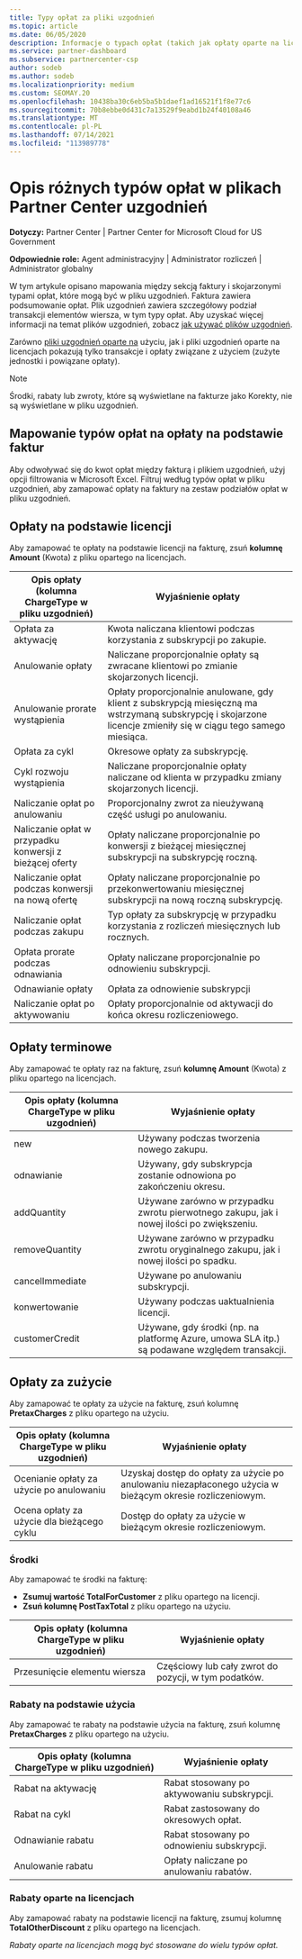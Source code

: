 ```yaml
---
title: Typy opłat za pliki uzgodnień
ms.topic: article
ms.date: 06/05/2020
description: Informacje o typach opłat (takich jak opłaty oparte na licencjach, na podstawie użycia i jeden raz), środki i rabaty w Partner Center uzgadniania.
ms.service: partner-dashboard
ms.subservice: partnercenter-csp
author: sodeb
ms.author: sodeb
ms.localizationpriority: medium
ms.custom: SEOMAY.20
ms.openlocfilehash: 10438ba30c6eb5ba5b1daef1ad16521f1f8e77c6
ms.sourcegitcommit: 70b8ebbe0d431c7a13529f9eabd1b24f40108a46
ms.translationtype: MT
ms.contentlocale: pl-PL
ms.lasthandoff: 07/14/2021
ms.locfileid: "113989778"
---
```

# <a name="understand-the-different-charge-types-in-partner-center-reconciliation-files"></a>Opis różnych typów opłat w plikach Partner Center uzgodnień

**Dotyczy:** Partner Center | Partner Center for Microsoft Cloud for US Government

**Odpowiednie role:** Agent administracyjny | Administrator rozliczeń | Administrator globalny

W tym artykule opisano mapowania między sekcją faktury i skojarzonymi typami opłat, które mogą być w pliku uzgodnień. Faktura zawiera podsumowanie opłat. Plik uzgodnień zawiera szczegółowy podział transakcji elementów wiersza, w tym typy opłat. Aby uzyskać więcej informacji na temat plików uzgodnień, zobacz [jak używać plików uzgodnień](use-the-reconciliation-files.md).

Zarówno [pliki uzgodnień oparte na](usage-based-recon-files.md) użyciu, jak i pliki uzgodnień oparte na licencjach pokazują tylko transakcje i opłaty związane z użyciem (zużyte jednostki i powiązane opłaty). [](license-based-recon-files.md)

> [!NOTE]
> Środki, rabaty lub zwroty, które są  wyświetlane na fakturze jako Korekty, nie są wyświetlane w pliku uzgodnień.

## <a name="map-charge-types-to-invoice-charges"></a>Mapowanie typów opłat na opłaty na podstawie faktur

Aby odwoływać się do kwot opłat między fakturą i plikiem uzgodnień, użyj opcji filtrowania w Microsoft Excel. Filtruj według typów opłat w pliku uzgodnień, aby zamapować opłaty na faktury na zestaw podziałów opłat w pliku uzgodnień.

## <a name="license-based-charges"></a>Opłaty na podstawie licencji

Aby zamapować te opłaty na podstawie licencji na fakturę, zsuń **kolumnę Amount** (Kwota) z pliku opartego na licencjach.

| Opis opłaty (kolumna ChargeType w pliku uzgodnień) | Wyjaśnienie opłaty |
| ------------------------------------------------------------- | ------------------ |
| Opłata za aktywację | Kwota naliczana klientowi podczas korzystania z subskrypcji po zakupie. |
| Anulowanie opłaty | Naliczane proporcjonalnie opłaty są zwracane klientowi po zmianie skojarzonych licencji. |
| Anulowanie prorate wystąpienia | Opłaty proporcjonalnie anulowane, gdy klient z subskrypcją miesięczną ma wstrzymaną subskrypcję i skojarzone licencje zmieniły się w ciągu tego samego miesiąca. |
| Opłata za cykl | Okresowe opłaty za subskrypcję. |
| Cykl rozwoju wystąpienia | Naliczane proporcjonalnie opłaty naliczane od klienta w przypadku zmiany skojarzonych licencji. |
| Naliczanie opłat po anulowaniu | Proporcjonalny zwrot za nieużywaną część usługi po anulowaniu. |
| Naliczanie opłat w przypadku konwersji z bieżącej oferty | Opłaty naliczane proporcjonalnie po konwersji z bieżącej miesięcznej subskrypcji na subskrypcję roczną. |
| Naliczanie opłat podczas konwersji na nową ofertę | Opłaty naliczane proporcjonalnie po przekonwertowaniu miesięcznej subskrypcji na nową roczną subskrypcję. |
| Naliczanie opłat podczas zakupu | Typ opłaty za subskrypcję w przypadku korzystania z rozliczeń miesięcznych lub rocznych. |
| Opłata prorate podczas odnawiania | Opłaty naliczane proporcjonalnie po odnowieniu subskrypcji. |
| Odnawianie opłaty | Opłata za odnowienie subskrypcji |
| Naliczanie opłat po aktywowaniu | Opłaty proporcjonalnie od aktywacji do końca okresu rozliczeniowego. |

## <a name="one-time-charges"></a>Opłaty terminowe

Aby zamapować te opłaty raz na fakturę, zsuń **kolumnę Amount** (Kwota) z pliku opartego na licencjach.

| Opis opłaty (kolumna ChargeType w pliku uzgodnień) | Wyjaśnienie opłaty |
| ------------------------------------------------------------- | ------------------ |
| new | Używany podczas tworzenia nowego zakupu. |
| odnawianie | Używany, gdy subskrypcja zostanie odnowiona po zakończeniu okresu. |
| addQuantity | Używane zarówno w przypadku zwrotu pierwotnego zakupu, jak i nowej ilości po zwiększeniu. |
| removeQuantity | Używane zarówno w przypadku zwrotu oryginalnego zakupu, jak i nowej ilości po spadku. |
| cancelImmediate | Używane po anulowaniu subskrypcji. |
| konwertowanie | Używany podczas uaktualnienia licencji. |
| customerCredit | Używane, gdy środki (np. na platformę Azure, umowa SLA itp.) są podawane względem transakcji. |

## <a name="usage-charges"></a>Opłaty za zużycie

Aby zamapować te opłaty za użycie na fakturę, zsuń kolumnę **PretaxCharges** z pliku opartego na użyciu.

| Opis opłaty (kolumna ChargeType w pliku uzgodnień) | Wyjaśnienie opłaty |
| ------------------------------------------------------------- | ------------------ |
| Ocenianie opłaty za użycie po anulowaniu | Uzyskaj dostęp do opłaty za użycie po anulowaniu niezapłaconego użycia w bieżącym okresie rozliczeniowym. |
| Ocena opłaty za użycie dla bieżącego cyklu | Dostęp do opłaty za użycie w bieżącym okresie rozliczeniowym. |

### <a name="credits"></a>Środki

Aby zamapować te środki na fakturę:

- **Zsumuj wartość TotalForCustomer** z pliku opartego na licencji.
- **Zsuń kolumnę PostTaxTotal** z pliku opartego na użyciu.

| Opis opłaty (kolumna ChargeType w pliku uzgodnień) | Wyjaśnienie opłaty |
| ------------------------------------------------------------- | ------------------ |
| Przesunięcie elementu wiersza | Częściowy lub cały zwrot do pozycji, w tym podatków. |

### <a name="usage-based-discounts"></a>Rabaty na podstawie użycia

Aby zamapować te rabaty na podstawie użycia na fakturę, zsuń kolumnę **PretaxCharges** z pliku opartego na użyciu.

| Opis opłaty (kolumna ChargeType w pliku uzgodnień) | Wyjaśnienie opłaty |
| ------------------------------------------------------------- | ------------------ |
| Rabat na aktywację | Rabat stosowany po aktywowaniu subskrypcji. |
| Rabat na cykl | Rabat zastosowany do okresowych opłat. |
| Odnawianie rabatu | Rabat stosowany po odnowieniu subskrypcji. |
| Anulowanie rabatu | Opłaty naliczane po anulowaniu rabatów. |

### <a name="license-based-discounts"></a>Rabaty oparte na licencjach

Aby zamapować rabaty na podstawie licencji na fakturę, zsumuj kolumnę **TotalOtherDiscount** z pliku opartego na licencjach.

*Rabaty oparte na licencjach mogą być stosowane do wielu typów opłat.*

